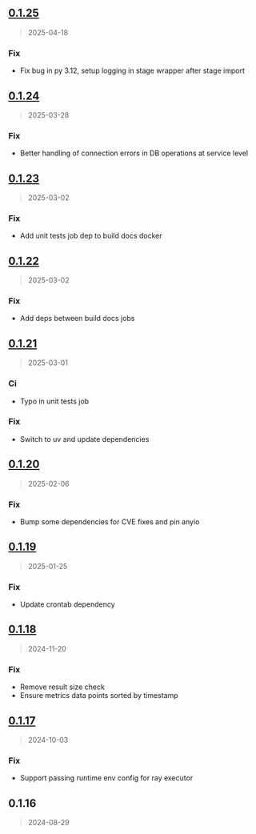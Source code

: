 
<a name="0.1.25"></a>
## [0.1.25](https://gitlab.com/emergentmethods/flowdapt/compare/0.1.24...0.1.25)

> 2025-04-18

### Fix

* Fix bug in py 3.12, setup logging in stage wrapper after stage import


<a name="0.1.24"></a>
## [0.1.24](https://gitlab.com/emergentmethods/flowdapt/compare/0.1.23...0.1.24)

> 2025-03-28

### Fix

* Better handling of connection errors in DB operations at service level


<a name="0.1.23"></a>
## [0.1.23](https://gitlab.com/emergentmethods/flowdapt/compare/0.1.22...0.1.23)

> 2025-03-02

### Fix

* Add unit tests job dep to build docs docker


<a name="0.1.22"></a>
## [0.1.22](https://gitlab.com/emergentmethods/flowdapt/compare/0.1.21...0.1.22)

> 2025-03-02

### Fix

* Add deps between build docs jobs


<a name="0.1.21"></a>
## [0.1.21](https://gitlab.com/emergentmethods/flowdapt/compare/0.1.20...0.1.21)

> 2025-03-01

### Ci

* Typo in unit tests job

### Fix

* Switch to uv and update dependencies


<a name="0.1.20"></a>
## [0.1.20](https://gitlab.com/emergentmethods/flowdapt/compare/0.1.19...0.1.20)

> 2025-02-06

### Fix

* Bump some dependencies for CVE fixes and pin anyio


<a name="0.1.19"></a>
## [0.1.19](https://gitlab.com/emergentmethods/flowdapt/compare/0.1.18...0.1.19)

> 2025-01-25

### Fix

* Update crontab dependency


<a name="0.1.18"></a>
## [0.1.18](https://gitlab.com/emergentmethods/flowdapt/compare/0.1.17...0.1.18)

> 2024-11-20

### Fix

* Remove result size check
* Ensure metrics data points sorted by timestamp


<a name="0.1.17"></a>
## [0.1.17](https://gitlab.com/emergentmethods/flowdapt/compare/0.1.16...0.1.17)

> 2024-10-03

### Fix

* Support passing runtime env config for ray executor


<a name="0.1.16"></a>
## 0.1.16

> 2024-08-29

